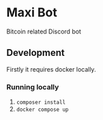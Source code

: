# Maxi Bot

Bitcoin related Discord bot

## Development

Firstly it requires docker locally.

### Running locally

1. `composer install`
2. `docker compose up`